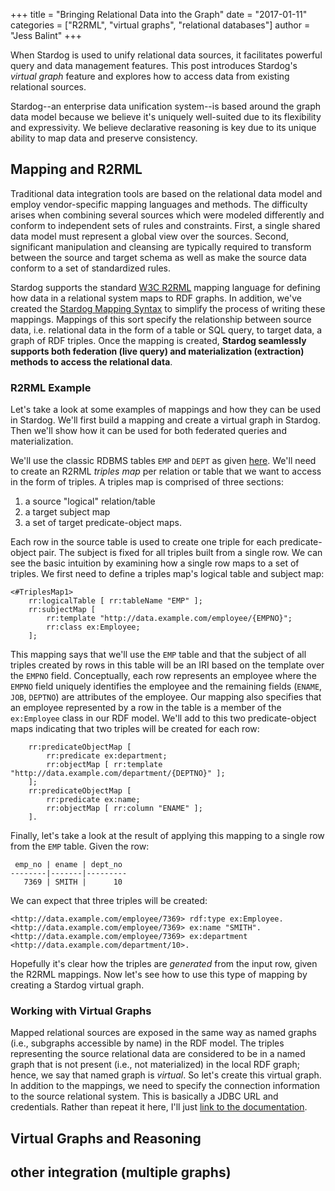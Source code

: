 +++
title = "Bringing Relational Data into the Graph"
date = "2017-01-11"
categories = ["R2RML", "virtual graphs", "relational databases"]
author = "Jess Balint"
+++

When Stardog is used to unify relational data sources, it facilitates powerful
query and data management features. This post introduces Stardog's _virtual
graph_ feature and explores how to access data from existing relational
sources.<!--more-->

Stardog--an enterprise data unification system--is based around the graph data
model because we believe it's uniquely well-suited due to its flexibility and
expressivity. We believe declarative reasoning is key due to its unique ability
to map data and preserve consistency.

## Mapping and R2RML

Traditional data integration tools are based on the relational data model and
employ vendor-specific mapping languages and methods. The difficulty arises when
combining several sources which were modeled differently and conform to
independent sets of rules and constraints. First, a single shared data model
must represent a global view over the sources. Second, significant manipulation
and cleansing are typically required to transform between the source and target
schema as well as make the source data conform to a set of standardized rules.

Stardog supports the standard [W3C R2RML](https://www.w3.org/TR/r2rml/) mapping
language for defining how data in a relational system maps to RDF graphs. In
addition, we've created
the [Stardog Mapping Syntax](http://docs.stardog.com/#_stardog_mapping_syntax)
to simplify the process of writing these mappings. Mappings of this sort specify
the relationship between source data, i.e. relational data in the form of a
table or SQL query, to target data, a graph of RDF triples. Once the mapping is
created, **Stardog seamlessly supports both federation (live query) and
materialization (extraction) methods to access the relational data**.

### R2RML Example

Let's take a look at some examples of mappings and how they can be used in
Stardog. We'll first build a mapping and create a virtual graph in Stardog.
Then we'll show how it can be used for both federated queries and
materialization.

We'll use the classic RDBMS tables `EMP` and `DEPT` as
given [here](https://www.w3.org/TR/r2rml/#example-input-database). We'll need to
create an R2RML _triples map_ per relation or table that we want to access in
the form of triples. A triples map is comprised of three sections:

1. a source "logical" relation/table
1. a target subject map 
1. a set of target predicate-object maps. 

Each row in the source table is used to create one triple for each
predicate-object pair. The subject is fixed for all triples built from a single
row. We can see the basic intuition by examining how a single row maps to a set
of triples. We first need to define a triples map's logical table and subject
map:

```
<#TriplesMap1>
    rr:logicalTable [ rr:tableName "EMP" ];
    rr:subjectMap [
        rr:template "http://data.example.com/employee/{EMPNO}";
        rr:class ex:Employee;
    ];
```

This mapping says that we'll use the `EMP` table and that the subject of all
triples created by rows in this table will be an IRI based on the template over
the `EMPNO` field. Conceptually, each row represents an employee where the
`EMPNO` field uniquely identifies the employee and the remaining fields
(`ENAME`, `JOB`, `DEPTNO`) are attributes of the employee. Our mapping also
specifies that an employee represented by a row in the table is a member of the
`ex:Employee` class in our RDF model. We'll add to this two predicate-object
maps indicating that two triples will be created for each row:

```
    rr:predicateObjectMap [
        rr:predicate ex:department;
        rr:objectMap [ rr:template "http://data.example.com/department/{DEPTNO}" ];
    ];
    rr:predicateObjectMap [
        rr:predicate ex:name;
        rr:objectMap [ rr:column "ENAME" ];
    ].
```

Finally, let's take a look at the result of applying this mapping to a single
row from the `EMP` table. Given the row:

```
 emp_no | ename | dept_no 
--------|-------|---------
   7369 | SMITH |      10
```

We can expect that three triples will be created:

```
<http://data.example.com/employee/7369> rdf:type ex:Employee.
<http://data.example.com/employee/7369> ex:name "SMITH".
<http://data.example.com/employee/7369> ex:department <http://data.example.com/department/10>.
```

Hopefully it's clear how the triples are _generated_ from the input
row, given the R2RML mappings. Now let's see how to use this type of
mapping by creating a Stardog virtual graph.

### Working with Virtual Graphs

Mapped relational sources are exposed in the same way as named graphs (i.e.,
subgraphs accessible by name) in the RDF model. The triples representing the
source relational data are considered to be in a named graph that is not present
(i.e., not materialized) in the local RDF graph; hence, we say that named graph
is _virtual_. So let's create this virtual graph. In addition to the mappings,
we need to specify the connection information to the source relational system.
This is basically a JDBC URL and credentials. Rather than repeat it here, I'll
just
[link to the documentation](http://docs.stardog.com/#_managing_virtual_graphs).

## Virtual Graphs and Reasoning

## other integration (multiple graphs)



